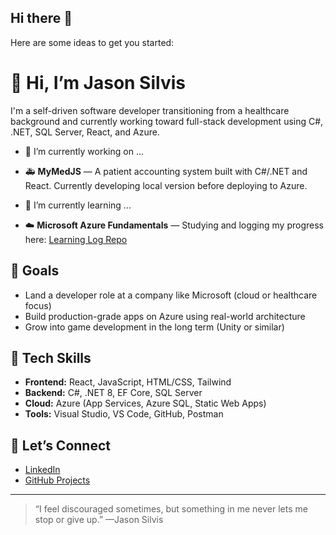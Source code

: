 ## Hi there 👋

Here are some ideas to get you started:

# 👋 Hi, I’m Jason Silvis
I'm a self-driven software developer transitioning from a healthcare background and currently working toward full-stack development using C#, .NET, SQL Server, React, and Azure.

- 🔭 I’m currently working on ...
- 🚑 **MyMedJS** — A patient accounting system built with C#/.NET and React. Currently developing local version before deploying to Azure.

- 🌱 I’m currently learning ...
- ☁️ **Microsoft Azure Fundamentals** — Studying and logging my progress here: [Learning Log Repo](https://github.com/JSilvis73/Learning-Log)

## 🎯 Goals
- Land a developer role at a company like Microsoft (cloud or healthcare focus)
- Build production-grade apps on Azure using real-world architecture
- Grow into game development in the long term (Unity or similar)

## 🧠 Tech Skills
- **Frontend:** React, JavaScript, HTML/CSS, Tailwind
- **Backend:** C#, .NET 8, EF Core, SQL Server
- **Cloud:** Azure (App Services, Azure SQL, Static Web Apps)
- **Tools:** Visual Studio, VS Code, GitHub, Postman

## 💼 Let’s Connect
- [LinkedIn](https://www.linkedin.com/in/jason-silvis-development)
- [GitHub Projects](https://github.com/JSilvis73?tab=repositories)

---

> “I feel discouraged sometimes, but something in me never lets me stop or give up.” —Jason Silvis
